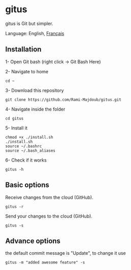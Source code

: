 # gitus
gitus is Git but simpler.

Language: English, [Français](./README-fr.md)
## Installation
1- Open Git bash (right click -> Git Bash Here)

2- Navigate to home

	cd ~

3- Download this repository

	git clone https://github.com/Rami-Majdoub/gitus.git

4- Navigate inside the folder

	cd gitus

5- Install it

	chmod +x ./install.sh
	./install.sh
	source ~/.bashrc
	source ~/.bash_aliases

6- Check if it works

	gitus -h

## Basic options
Receive changes from the cloud (GitHub).

	gitus -r

Send your changes to the cloud (GitHub).

	gitus -s

## Advance options
the default commit message is "Update", to change it use

	gitus -m "added awesome feature" -s
